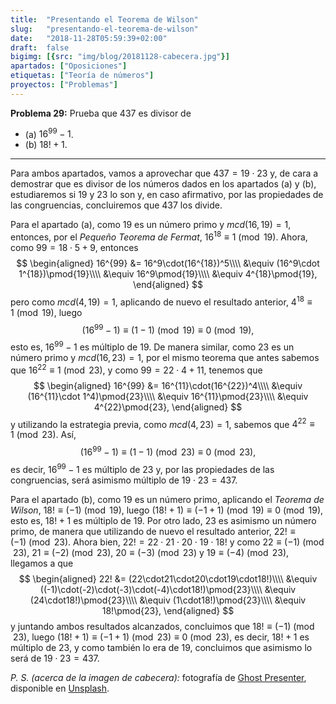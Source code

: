 ```yaml
---
title:  "Presentando el Teorema de Wilson"
slug:   "presentando-el-teorema-de-wilson"
date:   "2018-11-28T05:59:39+02:00"
draft:  false
bigimg: [{src: "img/blog/20181128-cabecera.jpg"}]
apartados: ["Oposiciones"]
etiquetas: ["Teoría de números"]
proyectos: ["Problemas"]
---
```


**Problema 29:** Prueba que $437$ es divisor de 

- (a) $16^{99}-1$. 
- (b) $18!+1$.

<!--more-->

***

Para ambos apartados, vamos a aprovechar que $437 = 19\cdot 23$ y, de cara a demostrar que es divisor de los números dados en los apartados (a) y (b), estudiaremos si $19$ y $23$ lo son y, en caso afirmativo, por las propiedades de las congruencias, concluiremos que $437$ los divide.

Para el apartado (a), como $19$ es un número primo y $mcd(16,19)=1$, entonces, por el *Pequeño Teorema de Fermat*, $16^{18}\equiv 1\pmod{19}$. Ahora, como $99 = 18\cdot5+9$, entonces
$$
\begin{aligned}
16^{99} &= 16^9\cdot(16^{18})^5\\\\ &\equiv (16^9\cdot 1^{18})\pmod{19}\\\\ &\equiv 16^9\pmod{19}\\\\ &\equiv 4^{18}\pmod{19},
\end{aligned}
$$
pero como $mcd(4,19)=1$, aplicando de nuevo el resultado anterior, $4^{18}\equiv 1\pmod{19}$, luego
$$
(16^{99}-1)\equiv (1-1)\pmod{19}\equiv 0\pmod{19},
$$
esto es, $16^{99}-1$ es múltiplo de $19$. De manera similar, como $23$ es un número primo y $mcd(16,23)=1$, por el mismo teorema que antes sabemos que $16^{22}\equiv 1\pmod{23}$, y como $99=22\cdot4+11$, tenemos que
$$
\begin{aligned}
16^{99} &= 16^{11}\cdot(16^{22})^4\\\\ &\equiv (16^{11}\cdot 1^4)\pmod{23}\\\\ &\equiv 16^{11}\pmod{23}\\\\ &\equiv 4^{22}\pmod{23},
\end{aligned}
$$
y utilizando la estrategia previa, como $mcd(4,23)=1$, sabemos que $4^{22}\equiv 1\pmod{23}$. Así,
$$
(16^{99}-1)\equiv (1-1)\pmod{23}\equiv 0\pmod{23},
$$
es decir, $16^{99}-1$ es múltiplo de $23$ y, por las propiedades de las congruencias, será asimismo múltiplo de $19\cdot23=437$.

Para el apartado (b), como $19$ es un número primo, aplicando el *Teorema de Wilson*, $18!\equiv (-1)\pmod{19}$, luego $(18!+1)\equiv (-1+1)\pmod{19}\equiv 0\pmod{19}$, esto es, $18!+1$ es múltiplo de $19$. Por otro lado, $23$ es asimismo un número primo, de manera que utilizando de nuevo el resultado anterior, $22!\equiv (-1)\pmod{23}$. Ahora bien, $22! = 22\cdot21\cdot20\cdot19\cdot18!$ y como $22\equiv (-1)\pmod{23}$, $21\equiv (-2)\pmod{23}$, $20\equiv (-3)\pmod{23}$ y $19\equiv (-4)\pmod{23}$, llegamos a que
$$
\begin{aligned}
22! &= (22\cdot21\cdot20\cdot19\cdot18!)\\\\ &\equiv ((-1)\cdot(-2)\cdot(-3)\cdot(-4)\cdot18!)\pmod{23}\\\\ &\equiv (24\cdot18!)\pmod{23}\\\\ &\equiv (1\cdot18!)\pmod{23}\\\\ &\equiv 18!\pmod{23},
\end{aligned}
$$
y juntando ambos resultados alcanzados, concluimos que $18!\equiv (-1)\pmod{23}$, luego $(18!+1)\equiv (-1+1)\pmod{23}\equiv 0\pmod{23}$, es decir, $18!+1$ es múltiplo de $23$, y como también lo era de $19$, concluimos que asimismo lo será de $19\cdot23=437$.

*P. S. (acerca de la imagen de cabecera):* fotografía de [Ghost Presenter](https://unsplash.com/@ghostpresenter), disponible en [Unsplash](https://unsplash.com/photos/p3NOK6MhvKQ).